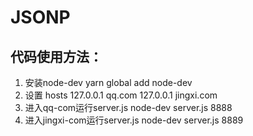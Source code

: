 # JSONP
## 代码使用方法：
1. 安装node-dev
yarn global add node-dev
2. 设置 hosts
127.0.0.1 qq.com
127.0.0.1 jingxi.com
3. 进入qq-com运行server.js
node-dev server.js 8888
4. 进入jingxi-com运行server.js
node-dev server.js 8889
